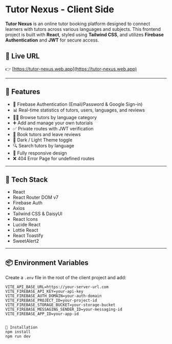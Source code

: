 # Tutor Nexus - Client Side

**Tutor Nexus** is an online tutor booking platform designed to connect learners with tutors across various languages and subjects. This frontend project is built with **React**, styled using **Tailwind CSS**, and utilizes **Firebase Authentication** and **JWT** for secure access.

## 🔗 Live URL

👉 [https://tutor-nexus.web.app](https://tutor-nexus.web.app)

---

## 📌 Features

- 🔐 Firebase Authentication (Email/Password & Google Sign-in)
- 📊 Real-time statistics of tutors, users, languages, and reviews
- 🧑‍🏫 Browse tutors by language category
- ➕ Add and manage your own tutorials
- ✅ Private routes with JWT verification
- 📅 Book tutors and leave reviews
- 🌙 Dark / Light Theme toggle
- 🔍 Search tutors by language
- 📱 Fully responsive design
- ❌ 404 Error Page for undefined routes

---

## 🚀 Tech Stack

- React
- React Router DOM v7
- Firebase Auth
- Axios
- Tailwind CSS & DaisyUI
- React Icons
- Lucide React
- Lottie React
- React Toastify
- SweetAlert2

---

## 📦 Environment Variables

Create a `.env` file in the root of the client project and add:

```env
VITE_API_BASE_URL=https://your-server-url.com
VITE_FIREBASE_API_KEY=your-api-key
VITE_FIREBASE_AUTH_DOMAIN=your-auth-domain
VITE_FIREBASE_PROJECT_ID=your-project-id
VITE_FIREBASE_STORAGE_BUCKET=your-storage-bucket
VITE_FIREBASE_MESSAGING_SENDER_ID=your-messaging-id
VITE_FIREBASE_APP_ID=your-app-id


📜 Installation
npm install
npm run dev
